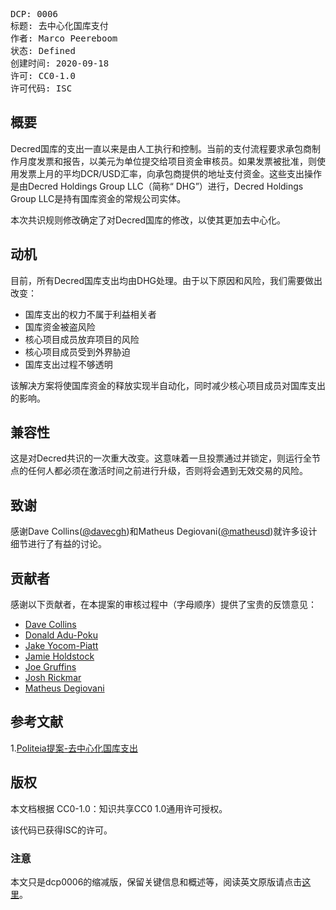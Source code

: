 <pre>
DCP: 0006
标题: 去中心化国库支付
作者: Marco Peereboom <marco@decred.org>
状态: Defined
创建时间: 2020-09-18
许可: CC0-1.0
许可代码: ISC
</pre>

## 概要

Decred国库的支出一直以来是由人工执行和控制。当前的支付流程要求承包商制作月度发票和报告，以美元为单位提交给项目资金审核员。如果发票被批准，则使用发票上月的平均DCR/USD汇率，向承包商提供的地址支付资金。这些支出操作是由Decred Holdings Group LLC（简称“ DHG”）进行，Decred Holdings Group LLC是持有国库资金的常规公司实体。

本次共识规则修改确定了对Decred国库的修改，以使其更加去中心化。

## 动机

目前，所有Decred国库支出均由DHG处理。由于以下原因和风险，我们需要做出改变：

* 国库支出的权力不属于利益相关者
* 国库资金被盗风险
* 核心项目成员放弃项目的风险
* 核心项目成员受到外界胁迫
* 国库支出过程不够透明

该解决方案将使国库资金的释放实现半自动化，同时减少核心项目成员对国库支出的影响。

## 兼容性

这是对Decred共识的一次重大改变。这意味着一旦投票通过并锁定，则运行全节点的任何人都必须在激活时间之前进行升级，否则将会遇到无效交易的风险。 

## 致谢

感谢Dave Collins([@davecgh](https://github.com/davecgh))和Matheus Degiovani([@matheusd](https://github.com/matheusd))就许多设计细节进行了有益的讨论。

## 贡献者

感谢以下贡献者，在本提案的审核过程中（字母顺序）提供了宝贵的反馈意见：

* [Dave Collins](https://github.com/davecgh)
* [Donald Adu-Poku](https://github.com/dnldd)
* [Jake Yocom-Piatt](https://github.com/behindtext)
* [Jamie Holdstock](https://github.com/jholdstock)
* [Joe Gruffins](https://github.com/JoeGruffins)
* [Josh Rickmar](https://github.com/jrick)
* [Matheus Degiovani](https://github.com/matheusd)

## 参考文献

1.[Politeia提案-去中心化国库支出](https://proposals.decred.org/proposals/c96290a)

## 版权

本文档根据 CC0-1.0：知识共享CC0 1.0通用许可授权。

该代码已获得ISC的许可。

### 注意

本文只是dcp0006的缩减版，保留关键信息和概述等，阅读英文原版请点击[这里](https://github.com/marcopeereboom/dcps/blob/dcp-0006/dcp-0006/dcp-0006.mediawiki)。
